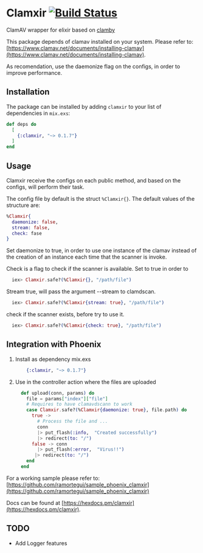 # Clamxir [![Build Status](https://travis-ci.org/ramortegui/clamxir.svg?branch=master)](https://travis-ci.org/ramortegui/clamxir)

ClamAV wrapper for elixir based on
[clamby](https://github.com/kobaltz/clamby)

This package depends of clamav installed on your system. Please refer to: [https://www.clamav.net/documents/installing-clamav](https://www.clamav.net/documents/installing-clamav).

As recomendation, use the daemonize flag on the configs, in order to improve
performance.

## Installation

The package can be installed by adding `clamxir` to your list of dependencies in `mix.exs`:

```elixir
def deps do
  [
    {:clamxir, "~> 0.1.7"}
  ]
end
```

## Usage

Clamxir receive the configs on each public method, and based on the configs,
will perform their task.

The config file by default is the struct `%Clamxir{}`.  The default values of
the structure are:

```elixir
%Clamxir{
  daemonize: false,
  stream: false,
  check: fase
}
```

Set daemonize to true, in order to use one instance of the clamav instead of
the creation of an instance each time that the scanner is invoke.

Check is a flag to check if the scanner is available.  Set to true in order to

```elixir
  iex> Clamxir.safe?(%Clamxir{}, "/path/file")
```

Stream true, will pass the argument --stream to clamdscan.

```elixir
  iex> Clamxir.safe?(%Clamxir{stream: true}, "/path/file")
```

check if the scanner exists, before try to use it.

```elixir
  iex> Clamxir.safe?(%Clamxir{check: true}, "/path/file")
```

## Integration with Phoenix

1.  Install as dependency
    mix.exs

    ```elixir
        {:clamxir, "~> 0.1.7"}
    ```
    
2.  Use in the controller action where the files are uploaded

    ```elixir
      def upload(conn, params) do
        file = params["index"]["file"]
        # Requires to have clamavdscann to work
        case Clamxir.safe?(%Clamxir{daemonize: true}, file.path) do
          true -> 
            # Process the file and ... 
            conn
            |> put_flash(:info,  "Created successfully")
            |> redirect(to: "/") 
          false -> conn
            |> put_flash(:error,  "Virus!!")
           |> redirect(to: "/") 
        end
      end
    ```
    
For a working sample please refer to:
[https://github.com/ramortegui/sample_phoenix_clamxir](https://github.com/ramortegui/sample_phoenix_clamxir)

Docs can be found at [https://hexdocs.pm/clamxir](https://hexdocs.pm/clamxir).


## TODO
- Add Logger features

